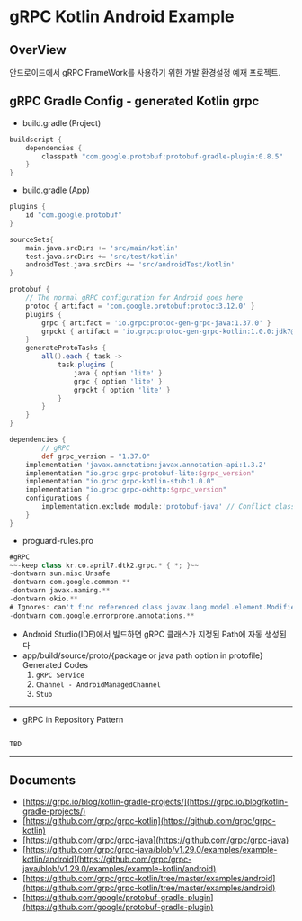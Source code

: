 
# gRPC Kotlin Android Example


## OverView

안드로이드에서 gRPC FrameWork를 사용하기 위한 개발 환경설정 예재 프로젝트.


## gRPC Gradle Config - generated Kotlin grpc

- build.gradle (Project)
```groovy
buildscript {
	dependencies {
		classpath "com.google.protobuf:protobuf-gradle-plugin:0.8.5"
	}
}

```

- build.gradle (App)

```groovy
plugins {
    id "com.google.protobuf"
}

sourceSets{
    main.java.srcDirs += 'src/main/kotlin'
    test.java.srcDirs += 'src/test/kotlin'
    androidTest.java.srcDirs += 'src/androidTest/kotlin'
}

protobuf {
    // The normal gRPC configuration for Android goes here
    protoc { artifact = 'com.google.protobuf:protoc:3.12.0' }
    plugins {
        grpc { artifact = 'io.grpc:protoc-gen-grpc-java:1.37.0' }
        grpckt { artifact = 'io.grpc:protoc-gen-grpc-kotlin:1.0.0:jdk7@jar' }
    }
    generateProtoTasks {
        all().each { task ->
            task.plugins {
                java { option 'lite' }
                grpc { option 'lite' }
                grpckt { option 'lite' }
            }
        }
    }
}

dependencies {
		// gRPC
		def grpc_version = "1.37.0"
    implementation 'javax.annotation:javax.annotation-api:1.3.2'
    implementation "io.grpc:grpc-protobuf-lite:$grpc_version"
    implementation "io.grpc:grpc-kotlin-stub:1.0.0"
    implementation "io.grpc:grpc-okhttp:$grpc_version"
    configurations {
        implementation.exclude module:'protobuf-java' // Conflict class with firebase
    }
}
```

- proguard-rules.pro

```groovy
#gRPC
~~-keep class kr.co.april7.dtk2.grpc.* { *; }~~
-dontwarn sun.misc.Unsafe
-dontwarn com.google.common.**
-dontwarn javax.naming.**
-dontwarn okio.**
# Ignores: can't find referenced class javax.lang.model.element.Modifier
-dontwarn com.google.errorprone.annotations.**
```

- Android Studio(IDE)에서 빌드하면 gRPC 클래스가 지정된 Path에 자동 생성된다 
- app/build/source/proto/{package or java path option in protofile}
Generated Codes
  1. `gRPC Service`
  2. `Channel - AndroidManagedChannel`
  3. `Stub`

---

- gRPC in Repository Pattern

```kotlin

TBD

```

---



## Documents

- [https://grpc.io/blog/kotlin-gradle-projects/](https://grpc.io/blog/kotlin-gradle-projects/)
- [https://github.com/grpc/grpc-kotlin](https://github.com/grpc/grpc-kotlin)
- [https://github.com/grpc/grpc-java](https://github.com/grpc/grpc-java)
- [https://github.com/grpc/grpc-java/blob/v1.29.0/examples/example-kotlin/android](https://github.com/grpc/grpc-java/blob/v1.29.0/examples/example-kotlin/android)
- [https://github.com/grpc/grpc-kotlin/tree/master/examples/android](https://github.com/grpc/grpc-kotlin/tree/master/examples/android)
- [https://github.com/google/protobuf-gradle-plugin](https://github.com/google/protobuf-gradle-plugin)
